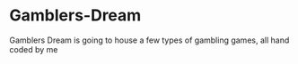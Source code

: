 # Gamblers-Dream

Gamblers Dream is going to house a few types of gambling games, all hand coded by me

